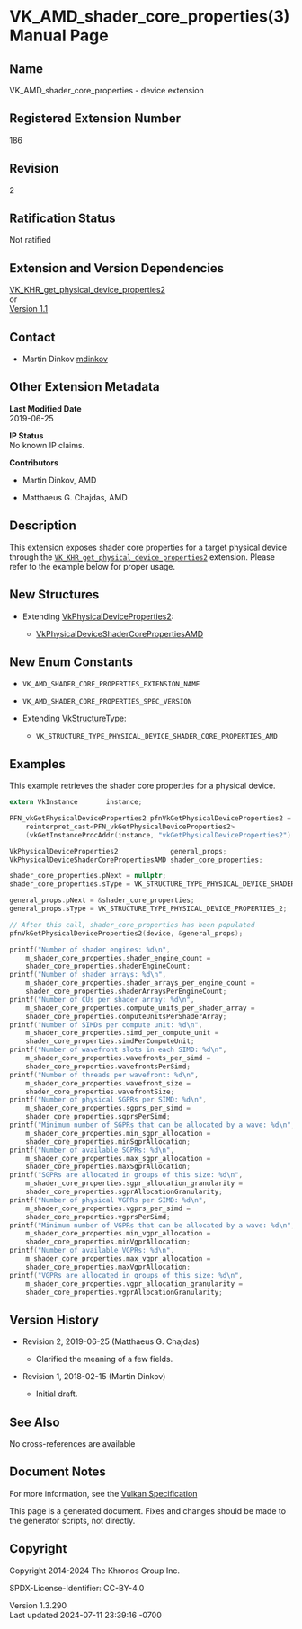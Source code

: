 # VK_AMD_shader_core_properties(3) Manual Page

## Name

VK_AMD_shader_core_properties - device extension



## <a href="#_registered_extension_number" class="anchor"></a>Registered Extension Number

186

## <a href="#_revision" class="anchor"></a>Revision

2

## <a href="#_ratification_status" class="anchor"></a>Ratification Status

Not ratified

## <a href="#_extension_and_version_dependencies" class="anchor"></a>Extension and Version Dependencies

[VK_KHR_get_physical_device_properties2](https://registry.khronos.org/vulkan/specs/1.3-extensions/man/html/VK_KHR_get_physical_device_properties2.html)  
or  
[Version 1.1](#versions-1.1)  

## <a href="#_contact" class="anchor"></a>Contact

- Martin Dinkov <a
  href="https://github.com/KhronosGroup/Vulkan-Docs/issues/new?body=%5BVK_AMD_shader_core_properties%5D%20@mdinkov%0A*Here%20describe%20the%20issue%20or%20question%20you%20have%20about%20the%20VK_AMD_shader_core_properties%20extension*"
  target="_blank" rel="nofollow noopener"><em></em>mdinkov</a>

## <a href="#_other_extension_metadata" class="anchor"></a>Other Extension Metadata

**Last Modified Date**  
2019-06-25

**IP Status**  
No known IP claims.

**Contributors**  
- Martin Dinkov, AMD

- Matthaeus G. Chajdas, AMD

## <a href="#_description" class="anchor"></a>Description

This extension exposes shader core properties for a target physical
device through the
[`VK_KHR_get_physical_device_properties2`](https://registry.khronos.org/vulkan/specs/1.3-extensions/man/html/VK_KHR_get_physical_device_properties2.html)
extension. Please refer to the example below for proper usage.

## <a href="#_new_structures" class="anchor"></a>New Structures

- Extending
  [VkPhysicalDeviceProperties2](https://registry.khronos.org/vulkan/specs/1.3-extensions/man/html/VkPhysicalDeviceProperties2.html):

  - [VkPhysicalDeviceShaderCorePropertiesAMD](https://registry.khronos.org/vulkan/specs/1.3-extensions/man/html/VkPhysicalDeviceShaderCorePropertiesAMD.html)

## <a href="#_new_enum_constants" class="anchor"></a>New Enum Constants

- `VK_AMD_SHADER_CORE_PROPERTIES_EXTENSION_NAME`

- `VK_AMD_SHADER_CORE_PROPERTIES_SPEC_VERSION`

- Extending [VkStructureType](https://registry.khronos.org/vulkan/specs/1.3-extensions/man/html/VkStructureType.html):

  - `VK_STRUCTURE_TYPE_PHYSICAL_DEVICE_SHADER_CORE_PROPERTIES_AMD`

## <a href="#_examples" class="anchor"></a>Examples

This example retrieves the shader core properties for a physical device.

``` c
extern VkInstance       instance;

PFN_vkGetPhysicalDeviceProperties2 pfnVkGetPhysicalDeviceProperties2 =
    reinterpret_cast<PFN_vkGetPhysicalDeviceProperties2>
    (vkGetInstanceProcAddr(instance, "vkGetPhysicalDeviceProperties2") );

VkPhysicalDeviceProperties2             general_props;
VkPhysicalDeviceShaderCorePropertiesAMD shader_core_properties;

shader_core_properties.pNext = nullptr;
shader_core_properties.sType = VK_STRUCTURE_TYPE_PHYSICAL_DEVICE_SHADER_CORE_PROPERTIES_AMD;

general_props.pNext = &shader_core_properties;
general_props.sType = VK_STRUCTURE_TYPE_PHYSICAL_DEVICE_PROPERTIES_2;

// After this call, shader_core_properties has been populated
pfnVkGetPhysicalDeviceProperties2(device, &general_props);

printf("Number of shader engines: %d\n",
    m_shader_core_properties.shader_engine_count =
    shader_core_properties.shaderEngineCount;
printf("Number of shader arrays: %d\n",
    m_shader_core_properties.shader_arrays_per_engine_count =
    shader_core_properties.shaderArraysPerEngineCount;
printf("Number of CUs per shader array: %d\n",
    m_shader_core_properties.compute_units_per_shader_array =
    shader_core_properties.computeUnitsPerShaderArray;
printf("Number of SIMDs per compute unit: %d\n",
    m_shader_core_properties.simd_per_compute_unit =
    shader_core_properties.simdPerComputeUnit;
printf("Number of wavefront slots in each SIMD: %d\n",
    m_shader_core_properties.wavefronts_per_simd =
    shader_core_properties.wavefrontsPerSimd;
printf("Number of threads per wavefront: %d\n",
    m_shader_core_properties.wavefront_size =
    shader_core_properties.wavefrontSize;
printf("Number of physical SGPRs per SIMD: %d\n",
    m_shader_core_properties.sgprs_per_simd =
    shader_core_properties.sgprsPerSimd;
printf("Minimum number of SGPRs that can be allocated by a wave: %d\n",
    m_shader_core_properties.min_sgpr_allocation =
    shader_core_properties.minSgprAllocation;
printf("Number of available SGPRs: %d\n",
    m_shader_core_properties.max_sgpr_allocation =
    shader_core_properties.maxSgprAllocation;
printf("SGPRs are allocated in groups of this size: %d\n",
    m_shader_core_properties.sgpr_allocation_granularity =
    shader_core_properties.sgprAllocationGranularity;
printf("Number of physical VGPRs per SIMD: %d\n",
    m_shader_core_properties.vgprs_per_simd =
    shader_core_properties.vgprsPerSimd;
printf("Minimum number of VGPRs that can be allocated by a wave: %d\n",
    m_shader_core_properties.min_vgpr_allocation =
    shader_core_properties.minVgprAllocation;
printf("Number of available VGPRs: %d\n",
    m_shader_core_properties.max_vgpr_allocation =
    shader_core_properties.maxVgprAllocation;
printf("VGPRs are allocated in groups of this size: %d\n",
    m_shader_core_properties.vgpr_allocation_granularity =
    shader_core_properties.vgprAllocationGranularity;
```

## <a href="#_version_history" class="anchor"></a>Version History

- Revision 2, 2019-06-25 (Matthaeus G. Chajdas)

  - Clarified the meaning of a few fields.

- Revision 1, 2018-02-15 (Martin Dinkov)

  - Initial draft.

## <a href="#_see_also" class="anchor"></a>See Also

No cross-references are available

## <a href="#_document_notes" class="anchor"></a>Document Notes

For more information, see the <a
href="https://registry.khronos.org/vulkan/specs/1.3-extensions/html/vkspec.html#VK_AMD_shader_core_properties"
target="_blank" rel="noopener">Vulkan Specification</a>

This page is a generated document. Fixes and changes should be made to
the generator scripts, not directly.

## <a href="#_copyright" class="anchor"></a>Copyright

Copyright 2014-2024 The Khronos Group Inc.

SPDX-License-Identifier: CC-BY-4.0

Version 1.3.290  
Last updated 2024-07-11 23:39:16 -0700
